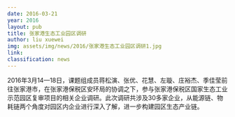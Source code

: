 ```yaml
---
date: 2016-03-21
year: 2016
layout: pub
title: 张家港生态工业园区调研
author: liu xuewei
img: assets/img/news/2016/张家港生态工业园区调研1.jpg
link:
classification: news
---
```


 2016年3月14—18日，课题组成员蒋松演、张优、花慧、左璇、庄裕杰、季佳莹前往张家港市，在张家港保税区安环局的协调之下，参与张家港保税区国家生态工业示范园区复审项目的相关企业调研。此次调研共涉及30多家企业，从能源链、物耗链两个角度对园区内企业进行深入了解，进一步构建园区生态产业链。
